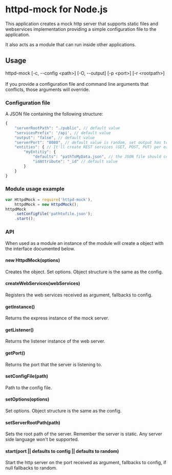 # httpd-mock for Node.js

This application creates a mock http server that supports static
files and webservices implementation providing a simple configuration file to
the application.

It also acts as a module that can run inside other applications.

## Usage
httpd-mock [-c, --config \<path\>] [-O, --output] [-p \<port\>] [-r \<rootpath\>]<br />
<br />
If you provide a configuration file and command line arguments that conflicts,
those arguments will override.

### Configuration file
A JSON file containing the following structure:
```js
{
    "serverRootPath": "./public", // default value
    "servicesPrefix": '/api', // default value
    "output": "false", // default value
    "serverPort": "8080", // default value is random, set output has true to see the generated port
    "entities": { // It'll create REST services (GET, POST, PUT) per each entity
        "myEntitiy": {
            "defaults": "pathToMyData.json", // the JSON file should contain an array with all the default entries of the entity
            "idAttribute": "_id" // default value
        }
    }
}
```

### Module usage example
```js
var HttpdMock = require('httpd-mock'),
    httpdMock = new HttpdMock();
httpdMock
    .setConfigFile('pathtofile.json');
    .start();
```

### API
When used as a module an instance of the module will create a object with the
interface documented below.

#### new HttpdMock(options)
Creates the object. Set options. Object structure is the same as the config.

#### createWebServices(webServices)
Registers the web services received as argument, fallbacks to config.

#### getInstance()
Returns the express instance of the mock server.

#### getListener()
Returns the listener instance of the web server.

#### getPort()
Returns the port that the server is listening to.

#### setConfigFile(path)
Path to the config file.

#### setOptions(options)
Set options. Object structure is the same as the config.

#### setServerRootPath(path)
Sets the root path of the server. Remember the server is static.
Any server side language won't be supported.

#### start(port || defaults to config || defaults to random)
Start the http server on the port received as argument, fallbacks to config, if
null fallbacks to random.